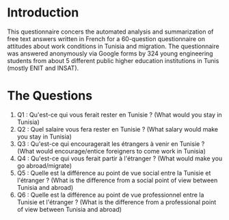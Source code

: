 # Introduction

This questionnaire concers the automated analysis and summarization of free text answers written in French for a 60-question questionnaire on attitudes about work conditions in Tunisia and migration. The questionnaire was answered anonymously via Google forms by 324 young engineering students from about 5 different public higher education institutions in Tunis (mostly ENIT and INSAT).

# The Questions
1. Q1 : Qu'est-ce qui vous ferait rester en Tunisie ?  (What would you stay in Tunisia)
2. Q2 : Quel salaire vous fera rester en Tunisie ?  (What salary would make you stay in Tunisia)
3. Q3 : Qu'est-ce qui encouragerait les étrangers à venir en Tunisie ?   (What would encourage/entice foreigners to come work in Tunisia)
4. Q4 : Qu'est-ce qui vous ferait partir à l'étranger ?  (What would make you go abroad/migrate)
5. Q5 : Quelle est la différence au point de vue social entre la Tunisie et l'étranger ?  (What is the difference from a social point of view between Tunisia and abroad)
6. Q6 : Quelle est la différence au point de vue professionnel entre la Tunisie et l'étranger ?  (What is the difference from a professional point of view between Tunisia and abroad)

